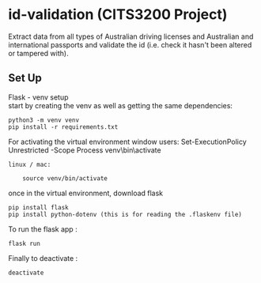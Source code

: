 # id-validation (CITS3200 Project)

Extract data from all types of Australian driving licenses and Australian and international passports and validate the id (i.e. check it hasn't been altered or tampered with).

## Set Up

Flask - venv setup  
start by creating the venv as well as getting the same dependencies:

    python3 -m venv venv
    pip install -r requirements.txt 

For activating the virtual environment
    window users:
        Set-ExecutionPolicy Unrestricted -Scope Process
        venv\bin\activate

    linux / mac:

        source venv/bin/activate
    
once in the virtual environment, download flask 
    
    pip install flask
    pip install python-dotenv (this is for reading the .flaskenv file)

To run the flask app :

    flask run

Finally to deactivate :

    deactivate


